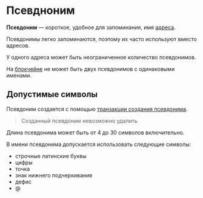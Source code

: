 # Псевдноним

**Псевдоним** — короткое, удобное для запоминания, имя [адреса](/blockchain/address.md).

Псевдонимы легко запоминаются, поэтому их часто используют вместо адресов.

У одного адреса может быть неограниченное количество псевдонимов.

На [блокчейне](/blockchain/blockchain.md) не может быть двух псевдонимов с одинаковыми именами.

## Допустимые символы

Псевдоним создается с помощью [транзакции создания псевдонима](/blockchain/transaction-type/alias-transaction.md).

> Созданный псевдоним невозможно удалить

Длина псевдонима может быть от 4  до 30 символов включительно.

В имени псевдонима допускается использовать следующие символы:

* строчные латинские буквы
* цифры
* точка
* знак нижнего подчеркивания
* дефис
* @
